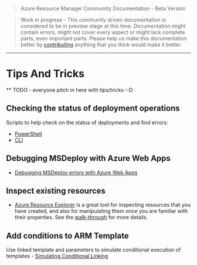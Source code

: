 > Azure Resource Manager Community Documentation - Beta Version

> Work in progress - This community driven documentation is considered to be in preview stage at this time. Documentation might contain errors, might not cover every aspect or might lack complete parts, even important parts. Please help us make this documentation better by [contributing](CONTRIBUTING.md) anything that you think would make it better.


---

# Tips And Tricks

** TODO - everyone pitch in here with tips/tricks :-D

## Checking the status of deployment operations
Scripts to help check on the status of deployments and find errors:
* [PowerShell](Checking-deployment-operations-PowerShell.md)
* [CLI](Checking-deployment-operations-cli.md)

## Debugging MSDeploy with Azure Web Apps 
* [Debugging MSDeploy errors with Azure Web Apps](Debugging-msdeploy-with-azure-web-apps.md)

## Inspect existing resources
* [Azure Resource Explorer](https://resources.azure.com) is a great tool for inspecting resources that you have created, and also for manipulating them once you are familiar with their properties. See the [walk-through](Resource-explorer.md) for more details.

## Add conditions to ARM Template
Use linked template and parameters to simulate conditional execution of templates -  [Simulating Conditional Linking](../ARM/Templates/Template_links.md#simulating-conditional-linking)

